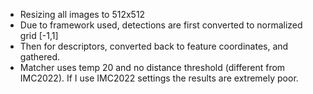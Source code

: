 * Resizing all images to 512x512
* Due to framework used, detections are first converted to normalized grid [-1,1]
* Then for descriptors, converted back to feature coordinates, and gathered.
* Matcher uses temp 20 and no distance threshold (different from IMC2022). If I use IMC2022 settings the results are extremely poor.